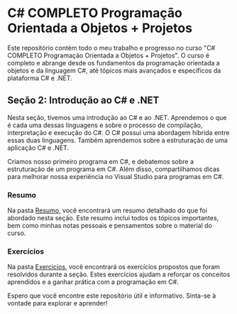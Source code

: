 # C# COMPLETO Programação Orientada a Objetos + Projetos

Este repositório contém todo o meu trabalho e progresso no curso "C# COMPLETO Programação Orientada a Objetos + Projetos". O curso é completo e abrange desde os fundamentos da programação orientada a objetos e da linguagem C#, até tópicos mais avançados e específicos da plataforma C# e .NET.

## Seção 2: Introdução ao C# e .NET

Nesta seção, tivemos uma introdução ao C# e ao .NET. Aprendemos o que é cada uma dessas linguagens e sobre o processo de compilação, interpretação e execução do C#. O C# possui uma abordagem híbrida entre essas duas linguagens. Também aprendemos sobre a estruturação de uma aplicação C# e .NET.

Criamos nosso primeiro programa em C#, e debatemos sobre a estruturação de um programa em C#. Além disso, compartilhamos dicas para melhorar nossa experiência no Visual Studio para programas em C#.

### Resumo

Na pasta [Resumo](./Resumos/), você encontrará um resumo detalhado do que foi abordado nesta seção. Este resumo inclui todos os tópicos importantes, bem como minhas notas pessoais e pensamentos sobre o material do curso.

### Exercícios

Na pasta [Exercicios](./Exercicios/), você encontrará os exercícios propostos que foram resolvidos durante a seção. Estes exercícios ajudam a reforçar os conceitos aprendidos e a ganhar prática com a programação em C#.

Espero que você encontre este repositório útil e informativo. Sinta-se à vontade para explorar e aprender!
